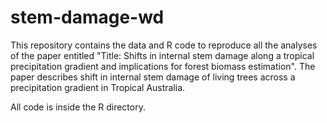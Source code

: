 # stem-damage-wd
This repository contains the data and R code to reproduce all the  analyses of the paper entitled "Title: Shifts in internal stem damage along a tropical precipitation gradient and implications for forest biomass estimation". The paper describes shift in internal stem damage of living trees across a precipitation gradient in Tropical Australia. 

All code is inside the R directory. 